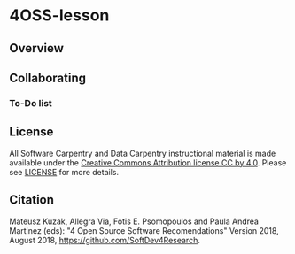 # 4OSS-lesson

## Overview

## Collaborating

### To-Do list

## License

All Software Carpentry and Data Carpentry instructional material is made available under the [Creative Commons Attribution license CC by 4.0](https://creativecommons.org/licenses/by/4.0/). Please see [LICENSE](LICENSE.md) for more details.

## Citation

Mateusz Kuzak, Allegra Via, Fotis E. Psomopoulos and Paula Andrea Martinez (eds): "4 Open Source Software Recomendations"  Version 2018, August 2018,
https://github.com/SoftDev4Research.



